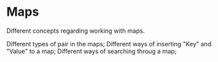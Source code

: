 # Maps
Different concepts regarding working with maps.

Different types of pair in the maps;
Different ways of inserting "Key" and "Value" to a map;
Different ways of searching throug a map;
